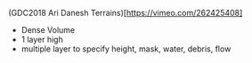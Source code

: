 (GDC2018 Ari Danesh Terrains)[https://vimeo.com/262425408]

- Dense Volume
- 1 layer high
- multiple layer to specify height, mask, water, debris, flow
